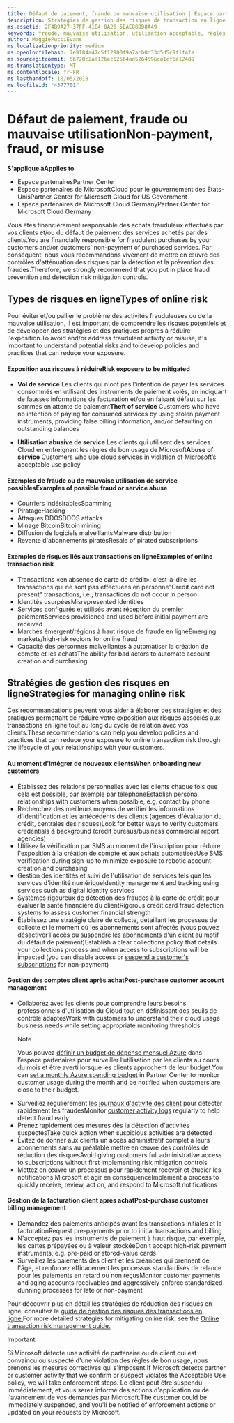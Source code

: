 ```yaml
---
title: Défaut de paiement, fraude ou mauvaise utilisation | Espace partenaires
description: Stratégies de gestion des risques de transaction en ligne, y compris le défaut de paiement de biens et de services par des clients et les mauvaises utilisations ou activités frauduleuses
ms.assetid: 2F4B9A27-37FF-41E4-8A26-5EAE88DD8A49
keywords: fraude, mauvaise utilisation, utilisation acceptable, règles de bon usage, défaut de paiement, le client ne pas paye pas la facture, risque en ligne, vol de service, abus du service, suspendre un abonnement,
author: MaggiePucciEvans
ms.localizationpriority: medium
ms.openlocfilehash: 7e9184a47c5f12900f9a7acb0d33d5d5c9f1f4fa
ms.sourcegitcommit: 5b720c2ad126ec52564ad5264596ca1cf6a12489
ms.translationtype: MT
ms.contentlocale: fr-FR
ms.lasthandoff: 10/05/2018
ms.locfileid: "4377701"
---
```

# <a name="non-payment-fraud-or-misuse"></a><span data-ttu-id="9fd23-104">Défaut de paiement, fraude ou mauvaise utilisation</span><span class="sxs-lookup"><span data-stu-id="9fd23-104">Non-payment, fraud, or misuse</span></span>

**<span data-ttu-id="9fd23-105">S'applique à</span><span class="sxs-lookup"><span data-stu-id="9fd23-105">Applies to</span></span>**

-  <span data-ttu-id="9fd23-106">Espace partenaires</span><span class="sxs-lookup"><span data-stu-id="9fd23-106">Partner Center</span></span>
-  <span data-ttu-id="9fd23-107">Espace partenaires de MicrosoftCloud pour le gouvernement des États-Unis</span><span class="sxs-lookup"><span data-stu-id="9fd23-107">Partner Center for Microsoft Cloud for US Government</span></span>
-  <span data-ttu-id="9fd23-108">Espace partenaires de Microsoft Cloud Germany</span><span class="sxs-lookup"><span data-stu-id="9fd23-108">Partner Center for Microsoft Cloud Germany</span></span>

<span data-ttu-id="9fd23-109">Vous êtes financièrement responsable des achats frauduleux effectués par vos clients et/ou du défaut de paiement des services achetés par des clients.</span><span class="sxs-lookup"><span data-stu-id="9fd23-109">You are financially responsible for fraudulent purchases by your customers and/or customers' non-payment of purchased services.</span></span> <span data-ttu-id="9fd23-110">Par conséquent, nous vous recommandons vivement de mettre en œuvre des contrôles d'atténuation des risques par la détection et la prévention des fraudes.</span><span class="sxs-lookup"><span data-stu-id="9fd23-110">Therefore, we strongly recommend that you put in place fraud prevention and detection risk mitigation controls.</span></span>

## <a name="types-of-online-risk"></a><span data-ttu-id="9fd23-111">Types de risques en ligne</span><span class="sxs-lookup"><span data-stu-id="9fd23-111">Types of online risk</span></span>

<span data-ttu-id="9fd23-112">Pour éviter et/ou pallier le problème des activités frauduleuses ou de la mauvaise utilisation, il est important de comprendre les risques potentiels et de développer des stratégies et des pratiques propres à réduire l'exposition.</span><span class="sxs-lookup"><span data-stu-id="9fd23-112">To avoid and/or address fraudulent activity or misuse, it's important to understand potential risks and to develop policies and practices that can reduce your exposure.</span></span>

#### <a name="risk-exposure-to-be-mitigated"></a><span data-ttu-id="9fd23-113">Exposition aux risques à réduire</span><span class="sxs-lookup"><span data-stu-id="9fd23-113">Risk exposure to be mitigated</span></span>

- <span data-ttu-id="9fd23-114">**Vol de service** Les clients qui n'ont pas l'intention de payer les services consommés en utilisant des instruments de paiement volés, en indiquant de fausses informations de facturation et/ou en faisant défaut sur les sommes en attente de paiement</span><span class="sxs-lookup"><span data-stu-id="9fd23-114">**Theft of service** Customers who have no intention of paying for consumed services by using stolen payment instruments, providing false billing information, and/or defaulting on outstanding balances</span></span>

- <span data-ttu-id="9fd23-115">**Utilisation abusive de service** Les clients qui utilisent des services Cloud en enfreignant les règles de bon usage de Microsoft</span><span class="sxs-lookup"><span data-stu-id="9fd23-115">**Abuse of service** Customers who use cloud services in violation of Microsoft’s acceptable use policy</span></span>

#### <a name="examples-of-possible-fraud-or-service-abuse"></a><span data-ttu-id="9fd23-116">Exemples de fraude ou de mauvaise utilisation de service possibles</span><span class="sxs-lookup"><span data-stu-id="9fd23-116">Examples of possible fraud or service abuse</span></span>
- <span data-ttu-id="9fd23-117">Courriers indésirables</span><span class="sxs-lookup"><span data-stu-id="9fd23-117">Spamming</span></span>
- <span data-ttu-id="9fd23-118">Piratage</span><span class="sxs-lookup"><span data-stu-id="9fd23-118">Hacking</span></span>
- <span data-ttu-id="9fd23-119">Attaques DDOS</span><span class="sxs-lookup"><span data-stu-id="9fd23-119">DDOS attacks</span></span>
- <span data-ttu-id="9fd23-120">Minage Bitcoin</span><span class="sxs-lookup"><span data-stu-id="9fd23-120">Bitcoin mining</span></span>
- <span data-ttu-id="9fd23-121">Diffusion de logiciels malveillants</span><span class="sxs-lookup"><span data-stu-id="9fd23-121">Malware distribution</span></span>
- <span data-ttu-id="9fd23-122">Revente d'abonnements piratés</span><span class="sxs-lookup"><span data-stu-id="9fd23-122">Resale of pirated subscriptions</span></span> 

#### <a name="examples-of-online-transaction-risk"></a><span data-ttu-id="9fd23-123">Exemples de risques liés aux transactions en ligne</span><span class="sxs-lookup"><span data-stu-id="9fd23-123">Examples of online transaction risk</span></span>
- <span data-ttu-id="9fd23-124">Transactions «en absence de carte de crédit», c'est-à-dire les transactions qui ne sont pas effectuées en personne</span><span class="sxs-lookup"><span data-stu-id="9fd23-124">"Credit card not present" transactions, i.e., transactions do not occur in person</span></span>
- <span data-ttu-id="9fd23-125">Identités usurpées</span><span class="sxs-lookup"><span data-stu-id="9fd23-125">Misrepresented identities</span></span>
- <span data-ttu-id="9fd23-126">Services configurés et utilisés avant réception du premier paiement</span><span class="sxs-lookup"><span data-stu-id="9fd23-126">Services provisioned and used before initial payment are received</span></span>
- <span data-ttu-id="9fd23-127">Marchés émergent/régions à haut risque de fraude en ligne</span><span class="sxs-lookup"><span data-stu-id="9fd23-127">Emerging markets/high-risk regions for online fraud</span></span>
- <span data-ttu-id="9fd23-128">Capacité des personnes malveillantes à automatiser la création de compte et les achats</span><span class="sxs-lookup"><span data-stu-id="9fd23-128">The ability for bad actors to automate account creation and purchasing</span></span>

## <a name="strategies-for-managing-online-risk"></a><span data-ttu-id="9fd23-129">Stratégies de gestion des risques en ligne</span><span class="sxs-lookup"><span data-stu-id="9fd23-129">Strategies for managing online risk</span></span>

<span data-ttu-id="9fd23-130">Ces recommandations peuvent vous aider à élaborer des stratégies et des pratiques permettant de réduire votre exposition aux risques associés aux transactions en ligne tout au long du cycle de relation avec vos clients.</span><span class="sxs-lookup"><span data-stu-id="9fd23-130">These recommendations can help you develop policies and practices that can reduce your exposure to online transaction risk through the lifecycle of your relationships with your customers.</span></span>  

#### <a name="when-onboarding-new-customers"></a><span data-ttu-id="9fd23-131">Au moment d'intégrer de nouveaux clients</span><span class="sxs-lookup"><span data-stu-id="9fd23-131">When onboarding new customers</span></span>
- <span data-ttu-id="9fd23-132">Établissez des relations personnelles avec les clients chaque fois que cela est possible, par exemple par téléphone</span><span class="sxs-lookup"><span data-stu-id="9fd23-132">Establish personal relationships with customers when possible, e.g. contact by phone</span></span>
- <span data-ttu-id="9fd23-133">Recherchez des meilleurs moyens de vérifier les informations d'identification et les antécédents des clients (agences d'évaluation du crédit, centrales des risques)</span><span class="sxs-lookup"><span data-stu-id="9fd23-133">Look for better ways to verify customers' credentials & background (credit bureaus/business commercial report agencies)</span></span> 
- <span data-ttu-id="9fd23-134">Utilisez la vérification par SMS au moment de l'inscription pour réduire l'exposition à la création de compte et aux achats automatisés</span><span class="sxs-lookup"><span data-stu-id="9fd23-134">Use SMS verification during sign-up to minimize exposure to robotic account creation and purchasing</span></span>
- <span data-ttu-id="9fd23-135">Gestion des identités et suivi de l'utilisation de services tels que les services d'identité numérique</span><span class="sxs-lookup"><span data-stu-id="9fd23-135">Identity management and tracking using services such as digital identity services</span></span>
- <span data-ttu-id="9fd23-136">Systèmes rigoureux de détection des fraudes à la carte de crédit pour évaluer la santé financière du client</span><span class="sxs-lookup"><span data-stu-id="9fd23-136">Rigorous credit card fraud detection systems to assess customer financial strength</span></span>
- <span data-ttu-id="9fd23-137">Établissez une stratégie claire de collecte, détaillant les processus de collecte et le moment où les abonnements sont affectés (vous pouvez désactiver l'accès ou [suspendre les abonnements d'un client](suspend-a-subscription.md) au motif du défaut de paiement)</span><span class="sxs-lookup"><span data-stu-id="9fd23-137">Establish a clear collections policy that details your collections process and when access to subscriptions will be impacted (you can disable access or [suspend a customer's subscriptions](suspend-a-subscription.md) for non-payment)</span></span>

#### <a name="post-purchase-customer-account-management"></a><span data-ttu-id="9fd23-138">Gestion des comptes client après achat</span><span class="sxs-lookup"><span data-stu-id="9fd23-138">Post-purchase customer account management</span></span>
- <span data-ttu-id="9fd23-139">Collaborez avec les clients pour comprendre leurs besoins professionnels d'utilisation du Cloud tout en définissant des seuils de contrôle adaptés</span><span class="sxs-lookup"><span data-stu-id="9fd23-139">Work with customers to understand their cloud usage business needs while setting appropriate monitoring thresholds</span></span>
    > [!NOTE]  
    >  <span data-ttu-id="9fd23-140">Vous pouvez [définir un budget de dépense mensuel Azure](set-an-azure-spending-budget-for-your-customers.md) dans l’espace partenaires pour surveiller l’utilisation par les clients au cours du mois et être averti lorsque les clients approchent de leur budget.</span><span class="sxs-lookup"><span data-stu-id="9fd23-140">You can [set a monthly Azure spending budget](set-an-azure-spending-budget-for-your-customers.md) in Partner Center to monitor customer usage during the month and be notified when customers are close to their budget.</span></span>
- <span data-ttu-id="9fd23-141">Surveillez régulièrement [les journaux d'activité des client](activity-logs.md) pour détecter rapidement les fraudes</span><span class="sxs-lookup"><span data-stu-id="9fd23-141">Monitor [customer activity logs](activity-logs.md) regularly to help detect fraud early</span></span>
- <span data-ttu-id="9fd23-142">Prenez rapidement des mesures dès la détection d'activités suspectes</span><span class="sxs-lookup"><span data-stu-id="9fd23-142">Take quick action when suspicious activities are detected</span></span>
- <span data-ttu-id="9fd23-143">Évitez de donner aux clients un accès administratif complet à leurs abonnements sans au préalable mettre en œuvre des contrôles de réduction des risques</span><span class="sxs-lookup"><span data-stu-id="9fd23-143">Avoid giving customers full administrative access to subscriptions without first implementing risk mitigation controls</span></span>
- <span data-ttu-id="9fd23-144">Mettez en œuvre un processus pour rapidement recevoir et étudier les notifications Microsoft et agir en conséquence</span><span class="sxs-lookup"><span data-stu-id="9fd23-144">Implement a process to quickly receive, review, act on, and respond to Microsoft notifications</span></span>

#### <a name="post-purchase-customer-billing-management"></a><span data-ttu-id="9fd23-145">Gestion de la facturation client après achat</span><span class="sxs-lookup"><span data-stu-id="9fd23-145">Post-purchase customer billing management</span></span>
- <span data-ttu-id="9fd23-146">Demandez des paiements anticipés avant les transactions initiales et la facturation</span><span class="sxs-lookup"><span data-stu-id="9fd23-146">Request pre-payments prior to initial transactions and billing</span></span> 
- <span data-ttu-id="9fd23-147">N'acceptez pas les instruments de paiement à haut risque, par exemple, les cartes prépayées ou à valeur stockée</span><span class="sxs-lookup"><span data-stu-id="9fd23-147">Don't accept high-risk payment instruments, e.g. pre-paid or stored-value cards</span></span>
- <span data-ttu-id="9fd23-148">Surveillez les paiements des client et les créances qui prennent de l'âge, et renforcez efficacement les processus standardisés de relance pour les paiements en retard ou non reçus</span><span class="sxs-lookup"><span data-stu-id="9fd23-148">Monitor customer payments and aging accounts receivables and aggressively enforce standardized dunning processes for late or non-payment</span></span>

<span data-ttu-id="9fd23-149">Pour découvrir plus en détail les stratégies de réduction des risques en ligne, consultez le [guide de gestion des risques des transactions en ligne.](https://assets.windowsphone.com/7d885238-e13b-4f10-a682-3d5adacd2859/CSP-PartnerRiskGuide-APSFinal_InvariantCulture_Default.zip)</span><span class="sxs-lookup"><span data-stu-id="9fd23-149">For more detailed strategies for mitigating online risk, see the [Online transaction risk management guide.](https://assets.windowsphone.com/7d885238-e13b-4f10-a682-3d5adacd2859/CSP-PartnerRiskGuide-APSFinal_InvariantCulture_Default.zip)</span></span>

> [!IMPORTANT]  
> <span data-ttu-id="9fd23-150">Si Microsoft détecte une activité de partenaire ou de client qui est convaincu ou suspecté d'une violation des règles de bon usage, nous prenons les mesures correctives qui s'imposent.</span><span class="sxs-lookup"><span data-stu-id="9fd23-150">If Microsoft detects partner or customer activity that we confirm or suspect violates the Acceptable Use policy, we will take enforcement steps.</span></span> <span data-ttu-id="9fd23-151">Le client peut être suspendu immédiatement, et vous serez informé des actions d'application ou de l'avancement de vos demandes par Microsoft.</span><span class="sxs-lookup"><span data-stu-id="9fd23-151">The customer could be immediately suspended, and you'll be notified of enforcement actions or updated on your requests by Microsoft.</span></span>

 

 



